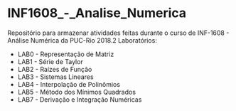 # INF1608_-_Analise_Numerica
Repositório para armazenar atividades feitas durante o curso de INF-1608 - Análise Numérica da PUC-Rio 2018.2
Laboratórios:
 * LAB0 - Representação de Matriz
 * LAB1 - Série de Taylor
 * LAB2 - Raízes de Função
 * LAB3 - Sistemas Lineares
 * LAB4 - Interpolação de Polinômios
 * LAB5 - Método dos Mínimos Quadrados
 * LAB7 - Derivação e Integração Numéricas
